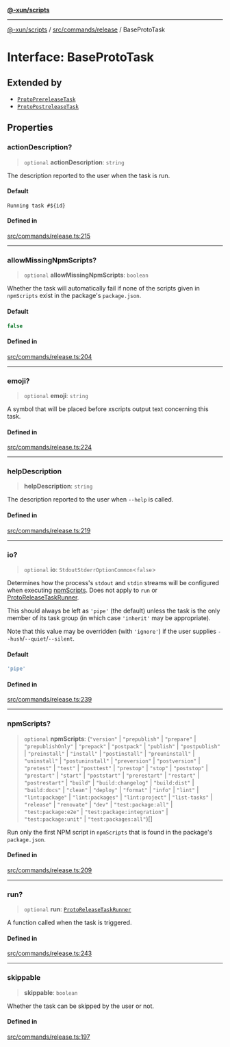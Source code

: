 [**@-xun/scripts**](../../../../README.md)

***

[@-xun/scripts](../../../../README.md) / [src/commands/release](../README.md) / BaseProtoTask

# Interface: BaseProtoTask

## Extended by

- [`ProtoPrereleaseTask`](ProtoPrereleaseTask.md)
- [`ProtoPostreleaseTask`](ProtoPostreleaseTask.md)

## Properties

### actionDescription?

> `optional` **actionDescription**: `string`

The description reported to the user when the task is run.

#### Default

`Running task #${id}`

#### Defined in

[src/commands/release.ts:215](https://github.com/Xunnamius/xscripts/blob/3a8e3952522a9aa3e84a1990f6fcb2207da32534/src/commands/release.ts#L215)

***

### allowMissingNpmScripts?

> `optional` **allowMissingNpmScripts**: `boolean`

Whether the task will automatically fail if none of the scripts given in
`npmScripts` exist in the package's `package.json`.

#### Default

```ts
false
```

#### Defined in

[src/commands/release.ts:204](https://github.com/Xunnamius/xscripts/blob/3a8e3952522a9aa3e84a1990f6fcb2207da32534/src/commands/release.ts#L204)

***

### emoji?

> `optional` **emoji**: `string`

A symbol that will be placed before xscripts output text concerning this
task.

#### Defined in

[src/commands/release.ts:224](https://github.com/Xunnamius/xscripts/blob/3a8e3952522a9aa3e84a1990f6fcb2207da32534/src/commands/release.ts#L224)

***

### helpDescription

> **helpDescription**: `string`

The description reported to the user when `--help` is called.

#### Defined in

[src/commands/release.ts:219](https://github.com/Xunnamius/xscripts/blob/3a8e3952522a9aa3e84a1990f6fcb2207da32534/src/commands/release.ts#L219)

***

### io?

> `optional` **io**: `StdoutStderrOptionCommon`\<`false`\>

Determines how the process's `stdout` and `stdin` streams will be
configured when executing [npmScripts](BaseProtoTask.md#npmscripts). Does not apply to `run` or
[ProtoReleaseTaskRunner](../type-aliases/ProtoReleaseTaskRunner.md).

This should always be left as `'pipe'` (the default) unless the task is the
only member of its task group (in which case `'inherit'` may be
appropriate).

Note that this value may be overridden (with `'ignore'`) if the user
supplies `--hush`/`--quiet`/`--silent`.

#### Default

```ts
'pipe'
```

#### Defined in

[src/commands/release.ts:239](https://github.com/Xunnamius/xscripts/blob/3a8e3952522a9aa3e84a1990f6fcb2207da32534/src/commands/release.ts#L239)

***

### npmScripts?

> `optional` **npmScripts**: (`"version"` \| `"prepublish"` \| `"prepare"` \| `"prepublishOnly"` \| `"prepack"` \| `"postpack"` \| `"publish"` \| `"postpublish"` \| `"preinstall"` \| `"install"` \| `"postinstall"` \| `"preuninstall"` \| `"uninstall"` \| `"postuninstall"` \| `"preversion"` \| `"postversion"` \| `"pretest"` \| `"test"` \| `"posttest"` \| `"prestop"` \| `"stop"` \| `"poststop"` \| `"prestart"` \| `"start"` \| `"poststart"` \| `"prerestart"` \| `"restart"` \| `"postrestart"` \| `"build"` \| `"build:changelog"` \| `"build:dist"` \| `"build:docs"` \| `"clean"` \| `"deploy"` \| `"format"` \| `"info"` \| `"lint"` \| `"lint:package"` \| `"lint:packages"` \| `"lint:project"` \| `"list-tasks"` \| `"release"` \| `"renovate"` \| `"dev"` \| `"test:package:all"` \| `"test:package:e2e"` \| `"test:package:integration"` \| `"test:package:unit"` \| `"test:packages:all"`)[]

Run only the first NPM script in `npmScripts` that is found in the
package's `package.json`.

#### Defined in

[src/commands/release.ts:209](https://github.com/Xunnamius/xscripts/blob/3a8e3952522a9aa3e84a1990f6fcb2207da32534/src/commands/release.ts#L209)

***

### run?

> `optional` **run**: [`ProtoReleaseTaskRunner`](../type-aliases/ProtoReleaseTaskRunner.md)

A function called when the task is triggered.

#### Defined in

[src/commands/release.ts:243](https://github.com/Xunnamius/xscripts/blob/3a8e3952522a9aa3e84a1990f6fcb2207da32534/src/commands/release.ts#L243)

***

### skippable

> **skippable**: `boolean`

Whether the task can be skipped by the user or not.

#### Defined in

[src/commands/release.ts:197](https://github.com/Xunnamius/xscripts/blob/3a8e3952522a9aa3e84a1990f6fcb2207da32534/src/commands/release.ts#L197)
